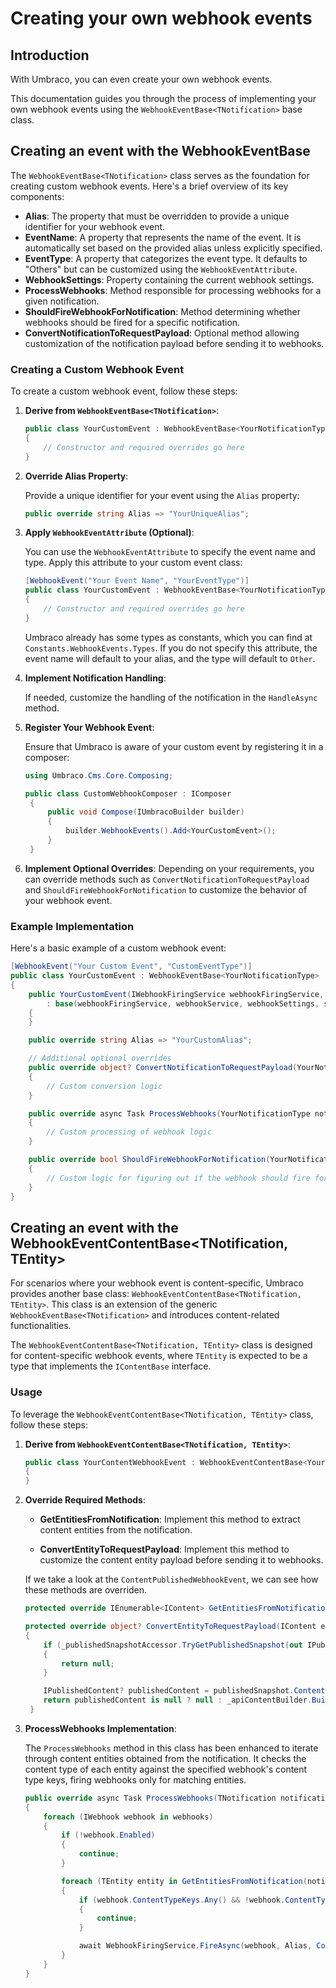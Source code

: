 ﻿---
description: Creating your own webhook events
---

# Creating your own webhook events

## Introduction

With Umbraco, you can even create your own webhook events.

This documentation guides you through the process of implementing your own webhook events using the `WebhookEventBase<TNotification>` base class.

## Creating an event with the WebhookEventBase

The `WebhookEventBase<TNotification>` class serves as the foundation for creating custom webhook events. Here's a brief overview of its key components:

- **Alias**: The property that must be overridden to provide a unique identifier for your webhook event.
- **EventName**: A property that represents the name of the event. It is automatically set based on the provided alias unless explicitly specified.
- **EventType**: A property that categorizes the event type. It defaults to "Others" but can be customized using the `WebhookEventAttribute`.
- **WebhookSettings**: Property containing the current webhook settings.
- **ProcessWebhooks**: Method responsible for processing webhooks for a given notification.
- **ShouldFireWebhookForNotification**: Method determining whether webhooks should be fired for a specific notification.
- **ConvertNotificationToRequestPayload**: Optional method allowing customization of the notification payload before sending it to webhooks.

### Creating a Custom Webhook Event

To create a custom webhook event, follow these steps:

1. **Derive from `WebhookEventBase<TNotification>`**:

    ```csharp
    public class YourCustomEvent : WebhookEventBase<YourNotificationType>
    {
        // Constructor and required overrides go here
    }
    ```

2. **Override Alias Property**:

   Provide a unique identifier for your event using the `Alias` property:

    ```csharp
    public override string Alias => "YourUniqueAlias";
    ```

3. **Apply `WebhookEventAttribute` (Optional)**:

   You can use the `WebhookEventAttribute` to specify the event name and type. Apply this attribute to your custom event class:

    ```csharp
    [WebhookEvent("Your Event Name", "YourEventType")]
    public class YourCustomEvent : WebhookEventBase<YourNotificationType>
    {
        // Constructor and required overrides go here
    }
    ```

    Umbraco already has some types as constants, which you can find at `Constants.WebhookEvents.Types`.
    If you do not specify this attribute, the event name will default to your alias, and the type will default to `Other`.

4. **Implement Notification Handling**:

   If needed, customize the handling of the notification in the `HandleAsync` method.

5. **Register Your Webhook Event**:

   Ensure that Umbraco is aware of your custom event by registering it in a composer:
   ```csharp
   using Umbraco.Cms.Core.Composing;

   public class CustomWebhookComposer : IComposer
    {
        public void Compose(IUmbracoBuilder builder)
        {
            builder.WebhookEvents().Add<YourCustomEvent>();
        }
    }
   ```

6. **Implement Optional Overrides**:
   Depending on your requirements, you can override methods such as `ConvertNotificationToRequestPayload` and `ShouldFireWebhookForNotification` to customize the behavior of your webhook event.


### Example Implementation

Here's a basic example of a custom webhook event:

```csharp
[WebhookEvent("Your Custom Event", "CustomEventType")]
public class YourCustomEvent : WebhookEventBase<YourNotificationType>
{
    public YourCustomEvent(IWebhookFiringService webhookFiringService, IWebhookService webhookService, IOptionsMonitor<WebhookSettings> webhookSettings, IServerRoleAccessor serverRoleAccessor)
        : base(webhookFiringService, webhookService, webhookSettings, serverRoleAccessor)
    {
    }

    public override string Alias => "YourCustomAlias";

    // Additional optional overrides
    public override object? ConvertNotificationToRequestPayload(YourNotificationType notification)
    {
        // Custom conversion logic
    }

    public override async Task ProcessWebhooks(YourNotificationType notification, IEnumerable<IWebhook> webhooks, CancellationToken cancellationToken)
    {
        // Custom processing of webhook logic
    }

    public override bool ShouldFireWebhookForNotification(YourNotificationType notificationObject)
    {
        // Custom logic for figuring out if the webhook should fire for a given notification.
    }
}
```

##  Creating an event with the WebhookEventContentBase<TNotification, TEntity>

For scenarios where your webhook event is content-specific, Umbraco provides another base class: `WebhookEventContentBase<TNotification, TEntity>`. This class is an extension of the generic `WebhookEventBase<TNotification>` and introduces content-related functionalities.

The `WebhookEventContentBase<TNotification, TEntity>` class is designed for content-specific webhook events, where `TEntity` is expected to be a type that implements the `IContentBase` interface.

### Usage

To leverage the `WebhookEventContentBase<TNotification, TEntity>` class, follow these steps:

1. **Derive from `WebhookEventContentBase<TNotification, TEntity>`**:

    ```csharp
    public class YourContentWebhookEvent : WebhookEventContentBase<YourNotificationType, YourContentBaseType>
    {
    }
    ```

2. **Override Required Methods**:

    - **GetEntitiesFromNotification**: Implement this method to extract content entities from the notification.

    - **ConvertEntityToRequestPayload**: Implement this method to customize the content entity payload before sending it to webhooks.

   If we take a look at the `ContentPublishedWebhookEvent`, we can see how these methods are overriden.

   ```csharp
   protected override IEnumerable<IContent> GetEntitiesFromNotification(ContentPublishedNotification notification) => notification.PublishedEntities;

   protected override object? ConvertEntityToRequestPayload(IContent entity)
   {
       if (_publishedSnapshotAccessor.TryGetPublishedSnapshot(out IPublishedSnapshot? publishedSnapshot) is false || publishedSnapshot!.Content is null)
       {
           return null;
       }

       IPublishedContent? publishedContent = publishedSnapshot.Content.GetById(entity.Key);
       return publishedContent is null ? null : _apiContentBuilder.Build(publishedContent);
    }
   ```

3. **ProcessWebhooks Implementation**:

   The `ProcessWebhooks` method in this class has been enhanced to iterate through content entities obtained from the notification. It checks the content type of each entity against the specified webhook's content type keys, firing webhooks only for matching entities.

    ```csharp
    public override async Task ProcessWebhooks(TNotification notification, IEnumerable<IWebhook> webhooks, CancellationToken cancellationToken)
    {
        foreach (IWebhook webhook in webhooks)
        {
            if (!webhook.Enabled)
            {
                continue;
            }

            foreach (TEntity entity in GetEntitiesFromNotification(notification))
            {
                if (webhook.ContentTypeKeys.Any() && !webhook.ContentTypeKeys.Contains(entity.ContentType.Key))
                {
                    continue;
                }

                await WebhookFiringService.FireAsync(webhook, Alias, ConvertEntityToRequestPayload(entity), cancellationToken);
            }
        }
    }
    ```



